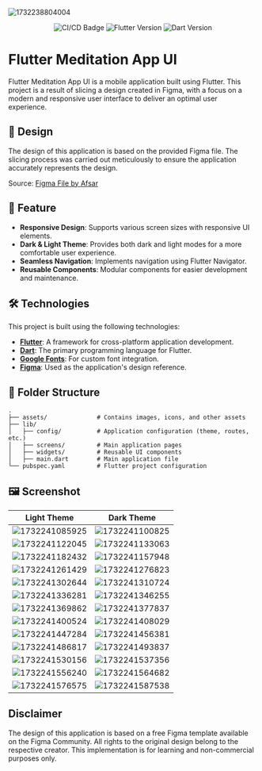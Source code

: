 ![1732238804004](image/README/1732238804004.png)

<p align="center">
    <img src="https://github.com/sh4dowByte/flutter_ui_meditation_app/actions/workflows/main.yaml/badge.svg?branch=release" alt="CI/CD Badge" style="max-width: 100%;">
    <img src="https://badgen.net/badge/Flutter/3.19.3/blue" alt="Flutter Version" style="max-width: 100%;">
    <img src="https://badgen.net/badge/Dart/3.3.1/blue" alt="Dart Version" style="max-width: 100%;">
</p>

# Flutter Meditation App UI

Flutter Meditation App UI is a mobile application built using Flutter. This project is a result of slicing a design created in Figma, with a focus on a modern and responsive user interface to deliver an optimal user experience.

## 🎨 Design

The design of this application is based on the provided Figma file. The slicing process was carried out meticulously to ensure the application accurately represents the design.

Source: [Figma File by Afsar](https://www.figma.com/community/file/882888114457713282)

## 🚀 Feature

- **Responsive Design**: Supports various screen sizes with responsive UI elements.
- **Dark & Light Theme**: Provides both dark and light modes for a more comfortable user experience.
- **Seamless Navigation**: Implements navigation using Flutter Navigator.
- **Reusable Components**: Modular components for easier development and maintenance.

## 🛠️ Technologies

This project is built using the following technologies:

- **[Flutter](https://flutter.dev/)**: A framework for cross-platform application development.
- **[Dart](https://dart.dev/)**: The primary programming language for Flutter.
- **[Google Fonts](https://fonts.google.com/)**: For custom font integration.
- **[Figma](https://www.figma.com/)**: Used as the application's design reference.

## 📂 Folder Structure  

```plaintext
.
├── assets/              # Contains images, icons, and other assets  
├── lib/  
│   ├── config/          # Application configuration (theme, routes, etc.)  
│   ├── screens/         # Main application pages  
│   ├── widgets/         # Reusable UI components  
│   ├── main.dart        # Main application file  
└── pubspec.yaml         # Flutter project configuration  
```

## 🖼️ Screenshot

| Light Theme                                    | Dark Theme                                     |
| ---------------------------------------------- | ---------------------------------------------- |
| ![1732241085925](image/README/1732241085925.png) | ![1732241100825](image/README/1732241100825.png) |
| ![1732241122045](image/README/1732241122045.png) | ![1732241133063](image/README/1732241133063.png) |
| ![1732241182432](image/README/1732241182432.png) | ![1732241157948](image/README/1732241157948.png) |
| ![1732241261429](image/README/1732241261429.png) | ![1732241276823](image/README/1732241276823.png) |
| ![1732241302644](image/README/1732241302644.png) | ![1732241310724](image/README/1732241310724.png) |
| ![1732241336281](image/README/1732241336281.png) | ![1732241346255](image/README/1732241346255.png) |
| ![1732241369862](image/README/1732241369862.png) | ![1732241377837](image/README/1732241377837.png) |
| ![1732241400524](image/README/1732241400524.png) | ![1732241408029](image/README/1732241408029.png) |
| ![1732241447284](image/README/1732241447284.png) | ![1732241456381](image/README/1732241456381.png) |
| ![1732241486817](image/README/1732241486817.png) | ![1732241493837](image/README/1732241493837.png) |
| ![1732241530156](image/README/1732241530156.png) | ![1732241537356](image/README/1732241537356.png) |
| ![1732241556240](image/README/1732241556240.png) | ![1732241564682](image/README/1732241564682.png) |
| ![1732241576575](image/README/1732241576575.png) | ![1732241587538](image/README/1732241587538.png) |



## Disclaimer

The design of this application is based on a free Figma template available on the Figma Community. All rights to the original design belong to the respective creator. This implementation is for learning and non-commercial purposes only.